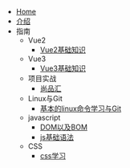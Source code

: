 * [Home](/)
* [介绍](README.md)
* 指南
    * Vue2
        * [Vue2基础知识](Vue2/Vue2%E5%9F%BA%E7%A1%80%E7%9F%A5%E8%AF%86.md)
    * Vue3
        * [Vue3基础知识](Vue3/Vue3%E5%9F%BA%E7%A1%80%E7%9F%A5%E8%AF%86.md)
    * 项目实战
        * [尚品汇](%E9%A1%B9%E7%9B%AE%E5%AE%9E%E6%88%98/%E5%B0%9A%E5%93%81%E6%B1%87.md)
    * Linux与Git
        * [基本的linux命令学习与Git](Linux%E4%B8%8EGit/%E5%9F%BA%E6%9C%AC%E7%9A%84Linux%E5%91%BD%E4%BB%A4%E5%AD%A6%E4%B9%A0%E4%B8%8EGit.md)
    * javascript
        * [DOM以及BOM](javascript/DOM%20%E4%BB%A5%E5%8F%8ABOM.md)
        * [js基础语法](javascript/js%E5%9F%BA%E7%A1%80%E8%AF%AD%E6%B3%95.md)
    * CSS
        * [css学习](css/CSS%E5%AD%A6%E4%B9%A0.md)
